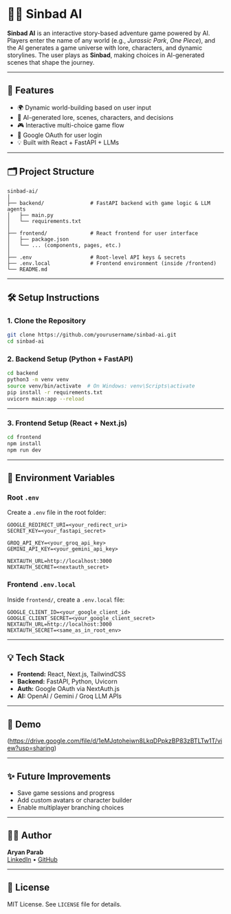 
# 🧞‍♂️ Sinbad AI

**Sinbad AI** is an interactive story-based adventure game powered by AI. Players enter the name of any world (e.g., *Jurassic Park*, *One Piece*), and the AI generates a game universe with lore, characters, and dynamic storylines. The user plays as **Sinbad**, making choices in AI-generated scenes that shape the journey.

---

## 🚀 Features

- 🌍 Dynamic world-building based on user input
- 🧠 AI-generated lore, scenes, characters, and decisions
- 🎮 Interactive multi-choice game flow
- 🔐 Google OAuth for user login
- 💡 Built with React + FastAPI + LLMs

---

## 🗂 Project Structure

```
sinbad-ai/
│
├── backend/               # FastAPI backend with game logic & LLM agents
│   ├── main.py
│   └── requirements.txt
│
├── frontend/              # React frontend for user interface
│   ├── package.json
│   └── ... (components, pages, etc.)
│
├── .env                   # Root-level API keys & secrets
├── .env.local             # Frontend environment (inside /frontend)
└── README.md
```

---

## 🛠️ Setup Instructions

### 1. Clone the Repository

```bash
git clone https://github.com/yourusername/sinbad-ai.git
cd sinbad-ai
```

### 2. Backend Setup (Python + FastAPI)

```bash
cd backend
python3 -m venv venv
source venv/bin/activate  # On Windows: venv\Scripts\activate
pip install -r requirements.txt
uvicorn main:app --reload
```

---

### 3. Frontend Setup (React + Next.js)

```bash
cd frontend
npm install
npm run dev
```

---

## 🔐 Environment Variables

### Root `.env`

Create a `.env` file in the root folder:

```
GOOGLE_REDIRECT_URI=<your_redirect_uri>
SECRET_KEY=<your_fastapi_secret>

GROQ_API_KEY=<your_groq_api_key>
GEMINI_API_KEY=<your_gemini_api_key>

NEXTAUTH_URL=http://localhost:3000
NEXTAUTH_SECRET=<nextauth_secret>
```

### Frontend `.env.local`

Inside `frontend/`, create a `.env.local` file:

```
GOOGLE_CLIENT_ID=<your_google_client_id>
GOOGLE_CLIENT_SECRET=<your_google_client_secret>
NEXTAUTH_URL=http://localhost:3000
NEXTAUTH_SECRET=<same_as_in_root_env>
```

---

## 💡 Tech Stack

- **Frontend:** React, Next.js, TailwindCSS
- **Backend:** FastAPI, Python, Uvicorn
- **Auth:** Google OAuth via NextAuth.js
- **AI:** OpenAI / Gemini / Groq LLM APIs

---

## 📸 Demo

(https://drive.google.com/file/d/1eMJqtoheiwn8LkqDPpkzBP83zBTLTw1T/view?usp=sharing)

---

## ✨ Future Improvements

- Save game sessions and progress
- Add custom avatars or character builder
- Enable multiplayer branching choices

---

## 🧑‍💻 Author

**Aryan Parab**  
[LinkedIn](https://linkedin.com/in/yourprofile) • [GitHub](https://github.com/yourusername)

---

## 📄 License

MIT License. See `LICENSE` file for details.
